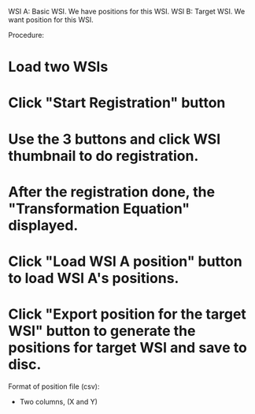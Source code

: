 WSI A: Basic WSI. We have positions for this WSI.
WSI B: Target WSI. We want position for this WSI.

Procedure:

# Load two WSIs
# Click "Start Registration" button
# Use the 3 buttons and click WSI thumbnail to do registration.
# After the registration done, the "Transformation Equation" displayed.
# Click "Load WSI A position" button to load WSI A's positions.
# Click "Export position for the target WSI" button to generate the positions for target WSI and save to disc.

Format of position file (csv):
* Two columns, (X and Y)
